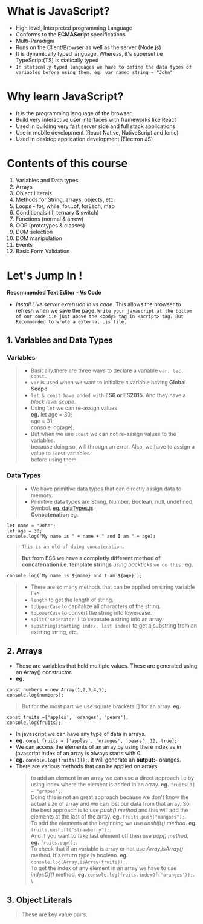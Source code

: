 # What is JavaScript?

- High level, Interpreted programming Language
- Conforms to the **ECMAScript** specifications
- Multi-Paradigm
- Runs on the Client/Browser as well as the server (Node.js)
- It is dynamically typed language. Whereas, it's superset i.e TypeScript(TS) is statically typed
- `In statically typed languages we have to define the data types of variables before using them. eg. var name: string = "John"`

# Why learn JavaScript?

- It is the programming language of the browser
- Build very interactive user interfaces with frameworks like React
- Used in building very fast server side and full stack applications
- Use in mobile development (React Native, NativeScript and Ionic)
- Used in desktop application development (Electron JS)

# Contents of this course

1. Variables and Data types
2. Arrays
3. Object Literals
4. Methods for String, arrays, objects, etc.
5. Loops - for, while, for...of, forEach, map
6. Conditionals (if, ternary & switch)
7. Functions (normal & arrow)
8. OOP (prototypes & classes)
9. DOM selection
10. DOM manipulation
11. Events
12. Basic Form Validation

# Let's Jump In !

**Recommended Text Editor - Vs Code**

- _Install Live server extension in vs code_. This allows the browser to refresh when we save the page.
  `Write your javascript at the bottom of our code i.e just above the <body> tag in <script> tag. But Recommended to wrote a external .js file.`

## 1. Variables and Data Types

### Variables

> - Basically,there are three ways to declare a variable `var, let, const.`
> - `var` is used when we want to initialize a variable having **Global Scope**
> - `let & const have added with` **ES6 or ES2015**. And they have a _block level scope_.
> - Using `let` we can re-assign values  
>   **eg.** let age = 30; \
>   age = 31; \
>   console.log(age);
> - But when we use `const` we can not re-assign values to the variables. \
>   because doing so, will througn an error. Also, we have to assign a value to `const` variables \
>   before using them.

### Data Types

> - We have primitive data types that can directly assign data to memory.
> - Primitive data types are String, Number, Boolean, null, undefined, Symbol. [eg. dataTypes.js](https://github.com/himanshu-chaddha/JavaScript/blob/master/JavaScript/dataTypes.js) \
>   **Concatenation** eg.

```
let name = "John";
let age = 30;
console.log("My name is " + name + " and I am " + age);
```

> `This is an old of doing concatenation.`
>
> **But from ES6 we have a completly different method of concatenation i.e. template strings** _using backticks_ `we do this.` eg.

```
console.log(`My name is ${name} and I am ${age}`);
```

> - There are so many methods that can be applied on string variable like
> - `length` to get the length of string.
> - `toUpperCase` to capitalize all characters of the string.
> - `toLowerCase` to convert the string into lowercase.
> - `split('seperator')` to separate a string into an array.
> - `substring(starting index, last index)` to get a substring from an existing string, etc.

## 2. Arrays

- These are variables that hold multiple values. These are generated using an Array() constructor.
- **eg.**

```
const numbers = new Array(1,2,3,4,5);
console.log(numbers);
```

> But for the most part we use square brackets [] for an array.
> **eg.**

```
const fruits =['apples', 'oranges', 'pears'];
console.log(fruits);
```

- In javascript we can have any type of data in arrays.
- **eg.** `const fruits = ['apples', 'oranges', 'pears', 10, true];`
- We can access the elements of an array by using there index as in javascript index of an array is always starts with 0.
- **eg.** `console.log(fruits[1]);`. it will generate an **output:-** oranges.
- There are various methods that can be applied on arrays.
  > to add an element in an array we can use a direct approach i.e by using index where the element is added in an array.
  > **eg.** `fruits[3] = "grapes";`. \
  > Doing this is not an great approach because we don't know the actual size of array and we can lost our data from that array.
  > So, the best approach is to use _push() method_ and this will add the elements at the last of the array.
  > **eg.** `fruits.push("mangoes");`. \
  > To add the elements at the beginning we use _unshift() method_.
  > **eg.** `fruits.unshift("strawberry");`. \
  > And if you want to take last element off then use _pop() method_.
  > **eg.** `fruits.pop();`. \
  > To check that if an variable is array or not use _Array.isArray()_ method. It's return type is boolean.
  > **eg.** `console.log(Array.isArray(fruits));`. \
  > To get the index of any element in an array we have to use _indexOf()_ method.
  > **eg.** `console.log(fruits.indexOf('oranges'));`. \

## 3. Object Literals

> These are key value pairs.
